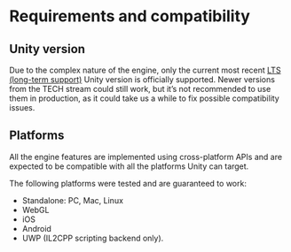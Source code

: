# Requirements and compatibility

## Unity version
Due to the complex nature of the engine, only the current most recent [LTS (long-term support)]( https://unity3d.com/unity/qa/lts-releases) Unity version is officially supported. Newer versions from the TECH stream could still work, but it’s not recommended to use them in production, as it could take us a while to fix possible compatibility issues.

## Platforms
All the engine features are implemented using cross-platform APIs and are expected to be compatible with all the platforms Unity can target. 

The following platforms were tested and are guaranteed to work:
* Standalone: PC, Mac, Linux
* WebGL
* iOS
* Android
* UWP (IL2CPP scripting backend only).
